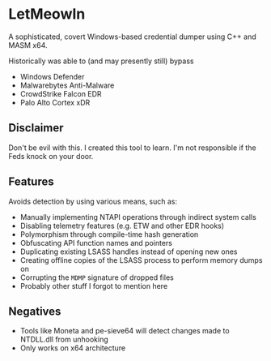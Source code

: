 # LetMeowIn
A sophisticated, covert Windows-based credential dumper using C++ and MASM x64.

Historically was able to (and may presently still) bypass
  - Windows Defender
  - Malwarebytes Anti-Malware
  - CrowdStrike Falcon EDR
  - Palo Alto Cortex xDR

## Disclaimer
Don't be evil with this. I created this tool to learn. I'm not responsible if the Feds knock on your door.

## Features
Avoids detection by using various means, such as:
  - Manually implementing NTAPI operations through indirect system calls
  - Disabling telemetry features (e.g. ETW and other EDR hooks)
  - Polymorphism through compile-time hash generation
  - Obfuscating API function names and pointers
  - Duplicating existing LSASS handles instead of opening new ones
  - Creating offline copies of the LSASS process to perform memory dumps on
  - Corrupting the `MDMP` signature of dropped files
  - Probably other stuff I forgot to mention here

## Negatives
  - Tools like Moneta and pe-sieve64 will detect changes made to NTDLL.dll from unhooking
  - Only works on x64 architecture
